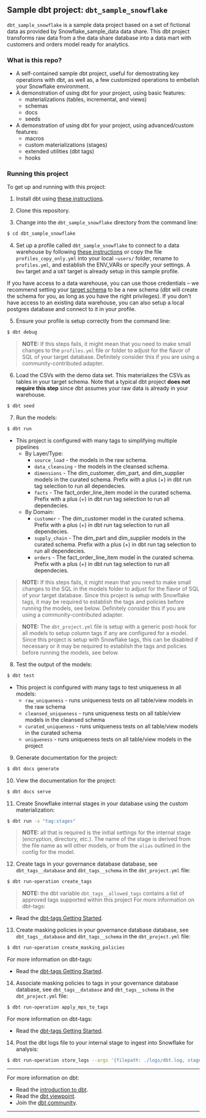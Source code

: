 ## Sample dbt project: `dbt_sample_snowflake`

`dbt_sample_snowflake` is a sample data project based on a set of fictional data as provided by Snowflake_sample_data data share. This dbt project transforms raw data from a the data share database into a data mart with customers and orders model ready for analytics.

### What is this repo?
- A self-contained sample dbt project, useful for demostrating key operations with dbt, as well as, a few customized operations to embelish your Snowflake environment.
- A demonstration of using dbt for your project, using basic features:
    - materializations (tables, incremental, and views)
    - schemas
    - docs 
    - seeds
- A demonstration of using dbt for your project, using advanced/custom features:
    - macros
    - custom materializations (stages)
    - extended utilities (dbt tags)
    - hooks

### Running this project
To get up and running with this project:
1. Install dbt using [these instructions](https://docs.getdbt.com/docs/installation).

2. Clone this repository.

3. Change into the `dbt_sample_snowflake` directory from the command line:
```bash
$ cd dbt_sample_snowflake
```

4. Set up a profile called `dbt_sample_snowflake` to connect to a data warehouse by following [these instructions](https://docs.getdbt.com/docs/configure-your-profile) or copy the file `profiles_copy_only.yml` into your local `~users/` folder, rename to `profiles.yml`, and establish the ENV_VARs or specify your settings.  A `Dev` target and a `UAT` target is already setup in this sample profile. 

If you have access to a data warehouse, you can use those credentials – we recommend setting your [target schema](https://docs.getdbt.com/docs/configure-your-profile#section-populating-your-profile) to be a new schema (dbt will create the schema for you, as long as you have the right privileges). If you don't have access to an existing data warehouse, you can also setup a local postgres database and connect to it in your profile.

5. Ensure your profile is setup correctly from the command line:
```bash
$ dbt debug
```
> **NOTE:** If this steps fails, it might mean that you need to make small changes to the `profiles.yml` file or folder to adjust for the flavor of SQL of your target database. Definitely consider this if you are using a community-contributed adapter.

6. Load the CSVs with the demo data set. This materializes the CSVs as tables in your target schema. Note that a typical dbt project **does not require this step** since dbt assumes your raw data is already in your warehouse.
```bash
$ dbt seed
```

7. Run the models:
```bash
$ dbt run
```
- This project is configured with many tags to simplifying multiple pipelines
  - By Layer/Type:
    - `source_load` - the models in the raw schema.
    - `data_cleansing` - the models in the cleansed schema.
    - `dimensions` - The dim_customer, dim_part, and dim_supplier models in the curated schema.  Prefix with a plus (+) in dbt run tag selection to run all dependecies.
    - `facts` - The fact_order_line_item model in the curated schema.  Prefix with a plus (+) in dbt run tag selection to run all dependecies.
  - By Domain:
    - `customer` - The dim_customer model in the curated schema.  Prefix with a plus (+) in dbt run tag selection to run all dependecies. 
    - `supply_chain` - The dim_part and dim_supplier models in the curated schema.  Prefix with a plus (+) in dbt run tag selection to run all dependecies.
    - `orders` - The fact_order_line_item model in the curated schema.  Prefix with a plus (+) in dbt run tag selection to run all dependecies.

> **NOTE:** If this steps fails, it might mean that you need to make small changes to the SQL in the models folder to adjust for the flavor of SQL of your target database. Since this project is setup with Snowflake tags, it may be required to establish the tags and policies before running the models, see below.  Definitely consider this if you are using a community-contributed adapter.

> **NOTE:** The `dbt_project.yml` file is setup with a generic post-hook for all models to setup column tags if any are configured for a model. Since this project is setup with Snowflake tags, this can be disabled if necessary or it may be required to establish the tags and policies before running the models, see below.

8. Test the output of the models:
```bash
$ dbt test
```
- This project is configured with many tags to test uniqueness in all models:
  - `raw_uniqueness` - runs uniqueness tests on all table/view models in the raw schema
  - `cleansed_uniqueness` - runs uniqueness tests on all table/view models in the cleansed schema
  - `curated_uniqueness` - runs uniqueness tests on all table/view models in the curated schema
  - `uniqueness` - runs uniqueness tests on all table/view models in the project

9. Generate documentation for the project:
```bash
$ dbt docs generate
```

10. View the documentation for the project:
```bash
$ dbt docs serve
```

11. Create Snowflake internal stages in your database using the custom materialization:
```bash
$ dbt run -s "tag:stages"
```
> **NOTE:** all that is required is the initial settings for the internal stage (encryption, directory, etc.).  The name of the stage is derived from the file name as will other models, or from the `alias` outlined in the config for the model.

12. Create tags in your governance database database, see `dbt_tags__database` and `dbt_tags__schema` in the `dbt_project.yml` file:
```bash
$ dbt run-operation create_tags
```
> **NOTE:** the dbt variable `dbt_tags__allowed_tags` contains a list of approved tags supported within this project
For more information on dbt-tags:
- Read the [dbt-tags Getting Started](https://dbt-tags.iflambda.com/latest/getting-started.html).

13. Create masking policies in your governance database database, see `dbt_tags__database` and `dbt_tags__schema` in the `dbt_project.yml` file:
```bash
$ dbt run-operation create_masking_policies
```
For more information on dbt-tags:
- Read the [dbt-tags Getting Started](https://dbt-tags.iflambda.com/latest/getting-started.html).

14. Associate masking policies to tags in your governance database database, see `dbt_tags__database` and `dbt_tags__schema` in the `dbt_project.yml` file:
```bash
$ dbt run-operation apply_mps_to_tags
```
For more information on dbt-tags:
- Read the [dbt-tags Getting Started](https://dbt-tags.iflambda.com/latest/getting-started.html).

14. Post the dbt logs file to your internal stage to ingest into Snowflake for analysis:
```bash
$ dbt run-operation store_logs --args '{filepath: ./logs/dbt.log, stage: log_stage/logs, schema: raw}'
```

---
For more information on dbt:
- Read the [introduction to dbt](https://docs.getdbt.com/docs/introduction).
- Read the [dbt viewpoint](https://docs.getdbt.com/docs/about/viewpoint).
- Join the [dbt community](http://community.getdbt.com/).
---
